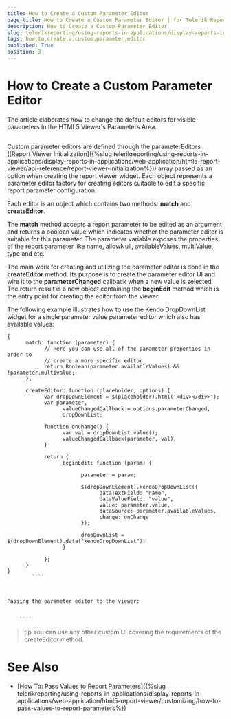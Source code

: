 ```yaml
---
title: How to Create a Custom Parameter Editor
page_title: How to Create a Custom Parameter Editor | for Telerik Reporting Documentation
description: How to Create a Custom Parameter Editor
slug: telerikreporting/using-reports-in-applications/display-reports-in-applications/web-application/html5-report-viewer/customizing/how-to-create-a-custom-parameter-editor
tags: how,to,create,a,custom,parameter,editor
published: True
position: 3
---
```


# How to Create a Custom Parameter Editor



The article elaborates how to change the default editors for visible parameters in the HTML5 Viewer's Parameters Area.
      

## 

Custom parameter editors are defined through the parameterEditors ([Report Viewer Initialization]({%slug telerikreporting/using-reports-in-applications/display-reports-in-applications/web-application/html5-report-viewer/api-reference/report-viewer-initialization%})) array passed as an option when creating the report viewer widget.
          Each object represents a parameter editor factory for creating editors suitable to edit a specific report parameter configuration.
        

Each editor is an object which contains two methods: __match__ and __createEditor__.
        

The __match__ method accepts a report parameter to be edited as an argument and returns a boolean value which indicates
          whether the parameter editor is suitable for this parameter. The parameter variable exposes the properties of the report parameter like name,
          allowNull, availableValues, multiValue, type and etc.
        

The main work for creating and utilizing the parameter editor is done in the __createEditor__ method.
          Its purpose is to create the parameter editor UI and wire it to the __parameterChanged__ callback when a new value is selected.
          The return result is a new object containing the __beginEdit__ method which is the entry point for creating the editor from the viewer.
        

The following example illustrates how to use the Kendo DropDownList widget for a
          single parameter value parameter editor which also has available values:
        

````
{
      match: function (parameter) {
            // Here you can use all of the parameter properties in order to
            // create a more specific editor
            return Boolean(parameter.availableValues) && !parameter.multivalue;
      },

      createEditor: function (placeholder, options) {
            var dropDownElement = $(placeholder).html('<div></div>');
            var parameter,
                  valueChangedCallback = options.parameterChanged,
                  dropDownList;
                       	 
            function onChange() {
                  var val = dropDownList.value();
                  valueChangedCallback(parameter, val);
            }

            return {
                  beginEdit: function (param) {

                        parameter = param;

                        $(dropDownElement).kendoDropDownList({
                              dataTextField: "name",
                              dataValueField: "value",
                              value: parameter.value,
                              dataSource: parameter.availableValues,
                              change: onChange
                        });

                        dropDownList = $(dropDownElement).data("kendoDropDownList");
                  }

            };
      }
}
        ````



Passing the parameter editor to the viewer:
        

````
<script type="text/javascript">
      $("#reportViewer1")
        	.telerik_ReportViewer({           
            	parameterEditors: [
                	{
                    	match: function (parameter) {
                        	return Boolean(parameter.availableValues) && !parameter.multivalue;
                    	},

                    	createEditor: function (placeholder, options)  {
                        	var dropDownElement = $(placeholder).html('<div></div>'),
                            	      parameter,
                            	      valueChangedCallback = options.parameterChanged,
                            	      dropDownList;
                       	 
                                  	function onChange() {
                                 	var val = dropDownList.value();
                                	valueChangedCallback(parameter, val);
                                 	}

                        	return {
                            	beginEdit: function (param) {

                                	parameter = param;

                                	$(dropDownElement).kendoDropDownList({
                                    	dataTextField: "name",
                                    	dataValueField: "value",
                                      value: parameter.value,
                                    	dataSource: parameter.availableValues,
                                    	change: onChange
                                	});

                                	dropDownList = $(dropDownElement).data("kendoDropDownList");
                            	}
                            };
                    	}
                  }]
        	});   	 
</script>
        ````



>tip You can use any other custom UI covering the requirements of the createEditor method.


# See Also

 * [How To: Pass Values to Report Parameters]({%slug telerikreporting/using-reports-in-applications/display-reports-in-applications/web-application/html5-report-viewer/customizing/how-to-pass-values-to-report-parameters%})
